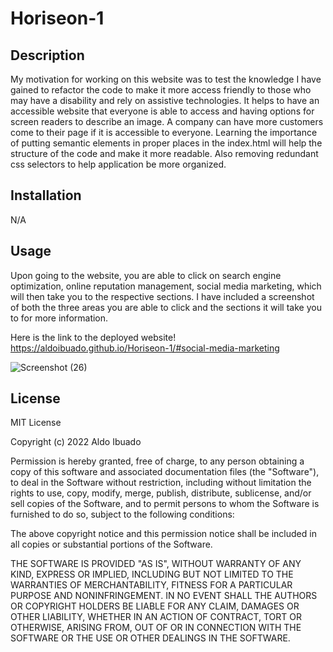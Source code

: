 # Horiseon-1

## Description

My motivation for working on this website was to test the knowledge I have gained to refactor the code to make it more access friendly to those who may have a disability and rely on assistive technologies. It helps to have an accessible website that everyone is able to access and having options for screen readers to describe an image. A company can have more customers come to their page if it is accessible to everyone. Learning the importance of putting semantic elements in proper places in the index.html will help the structure of the code and make it more readable. Also removing redundant css selectors to help application be more organized.

## Installation

N/A

## Usage

Upon going to the website, you are able to click on search engine optimization, online reputation management, social media marketing, which will then take you to the respective sections. I have included a screenshot of both the three areas you are able to click and the sections it will take you to for more information.

Here is the link to the deployed website!
https://aldoibuado.github.io/Horiseon-1/#social-media-marketing

![Screenshot (26)](https://user-images.githubusercontent.com/109316738/204065054-79d359a7-bed9-407d-a7e9-d07755fdd699.png)

## License

MIT License

Copyright (c) 2022 Aldo Ibuado

Permission is hereby granted, free of charge, to any person obtaining a copy
of this software and associated documentation files (the "Software"), to deal
in the Software without restriction, including without limitation the rights
to use, copy, modify, merge, publish, distribute, sublicense, and/or sell
copies of the Software, and to permit persons to whom the Software is
furnished to do so, subject to the following conditions:

The above copyright notice and this permission notice shall be included in all
copies or substantial portions of the Software.

THE SOFTWARE IS PROVIDED "AS IS", WITHOUT WARRANTY OF ANY KIND, EXPRESS OR
IMPLIED, INCLUDING BUT NOT LIMITED TO THE WARRANTIES OF MERCHANTABILITY,
FITNESS FOR A PARTICULAR PURPOSE AND NONINFRINGEMENT. IN NO EVENT SHALL THE
AUTHORS OR COPYRIGHT HOLDERS BE LIABLE FOR ANY CLAIM, DAMAGES OR OTHER
LIABILITY, WHETHER IN AN ACTION OF CONTRACT, TORT OR OTHERWISE, ARISING FROM,
OUT OF OR IN CONNECTION WITH THE SOFTWARE OR THE USE OR OTHER DEALINGS IN THE
SOFTWARE.
